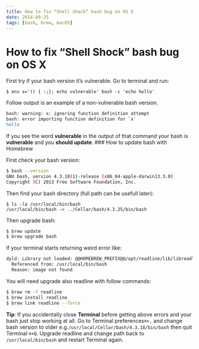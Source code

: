 ```yaml
---
title: How to fix “Shell Shock” bash bug on OS X
date: 2014-09-25
tags: [bash, brew, macOS]
---
```



# How to fix “Shell Shock” bash bug on OS X

First try if your bash version it’s vulnerable. Go to terminal and run:

```
$ env x='() { :;}; echo vulnerable' bash -c 'echo hello'
```

Follow output is an example of a non-vulnerable bash version.

```bash
bash: warning: x: ignoring function definition attempt
bash: error importing function definition for `x'
hello
```


 If you see the word **vulnerable** in the output of that command your bash is **vulnerable** and you **should update**. ### How to update bash with Homebrew

 First check your bash version:

```bash
$ bash --version    
GNU bash, version 4.3.18(1)-release (x86_64-apple-darwin13.3.0)
Copyright (C) 2013 Free Software Foundation, Inc.
```

Then find your bash directory (full path can be usefull later):

```
$ ls -la /usr/local/bin/bash
/usr/local/bin/bash -> ../Cellar/bash/4.3.25/bin/bash
```

Then upgrade bash:

```bash
$ brew update
$ brew upgrade bash
```

If your terminal starts returning weird error like:

```bash
dyld: Library not loaded: @@HOMEBREW_PREFIX@@/opt/readline/lib/libreadline.6.dylib
  Referenced from: /usr/local/bin/bash
  Reason: image not found
```

You will need upgrade also readline with follow commands:

```bash
$ brew rm -f readline
$ brew install readline
$ brew link readline --force
```

**Tip**: If you accidentally close **Terminal** before getting above errors and your bash just stop working at all. Go to Terminal preferences`⌘+,` and change bash version to older e.g.`/usr/local/Cellar/bash/4.3.18/bin/bash` then quit Terminal `⌘+Q`. Upgrade readline and change path back to `/usr/local/bin/bash` and restart Terminal again.
